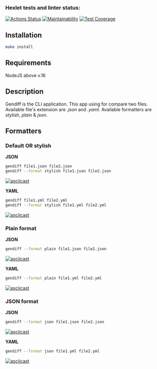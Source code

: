 ### Hexlet tests and linter status:
[![Actions Status](https://github.com/FromCS/fullstack-javascript-project-46/workflows/hexlet-check/badge.svg)](https://github.com/FromCS/fullstack-javascript-project-46/actions) [![Maintainability](https://api.codeclimate.com/v1/badges/a2f9bc2d9f3a8dd3621a/maintainability)](https://codeclimate.com/github/FromCS/fullstack-javascript-project-46/maintainability) [![Test Coverage](https://api.codeclimate.com/v1/badges/a2f9bc2d9f3a8dd3621a/test_coverage)](https://codeclimate.com/github/FromCS/fullstack-javascript-project-46/test_coverage)

## Installation
```bash
make install
```  
## Requirements
NodeJS above v.16

## Description
Gendiff is the CLI application. This app using for compare two files.
Available file's extension are *.json* and *.yaml*.
Available formatters are *stylish*, *plain* & *json*.

## Formatters
### Default OR stylish
**JSON**
```bash
gendiff file1.json file2.json
gendiff --format stylish file1.json file2.json
```

[![asciicast](https://asciinema.org/a/pSWq95qMX0maWcPQgUugkvlAy.svg)](https://asciinema.org/a/pSWq95qMX0maWcPQgUugkvlAy)

**YAML**
```bash
gendiff file1.yml file2.yml
gendiff --format stylish file1.yml file2.yml
```
[![asciicast](https://asciinema.org/a/FydBl5LbIUwwZIeR3t8Aqhyrf.svg)](https://asciinema.org/a/FydBl5LbIUwwZIeR3t8Aqhyrf)

### Plain format
**JSON**
```bash
gendiff --format plain file1.json file2.json
```
[![asciicast](https://asciinema.org/a/BaZAnkBmfZSHX50G3dpWJWlIO.svg)](https://asciinema.org/a/BaZAnkBmfZSHX50G3dpWJWlIO)

**YAML**
```bash
gendiff --format plain file1.yml file2.yml
```
[![asciicast](https://asciinema.org/a/NpqevmvhHsikOJLcl2nYC9i3t.svg)](https://asciinema.org/a/NpqevmvhHsikOJLcl2nYC9i3t)

### JSON format
**JSON**
```bash
gendiff --format json file1.json file2.json
```
[![asciicast](https://asciinema.org/a/I1qIQ20zsV3gI8nI7AxITXvl5.svg)](https://asciinema.org/a/I1qIQ20zsV3gI8nI7AxITXvl5)

**YAML**
```bash
gendiff --format json file1.yml file2.yml
```
[![asciicast](https://asciinema.org/a/D1jWtBye7RB9WPwQSzJ2kPTfp.svg)](https://asciinema.org/a/D1jWtBye7RB9WPwQSzJ2kPTfp)
